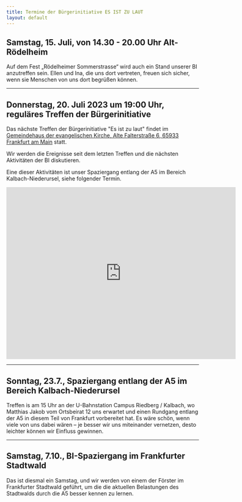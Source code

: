 ```yaml
---
title: Termine der Bürgerinitiative ES IST ZU LAUT
layout: default
---
```


## Samstag, 15. Juli, von 14.30 - 20.00 Uhr Alt-Rödelheim

Auf dem Fest „Rödelheimer Sommerstrasse“ wird auch ein Stand unserer BI anzutreffen sein. Ellen und Ina, die uns dort vertreten, freuen sich sicher, wenn sie Menschen von uns dort begrüßen können.

---
## Donnerstag, 20. Juli 2023 um 19:00 Uhr, reguläres Treffen der Bürgerinitiative

Das nächste Treffen der Bürgerinitiative "Es ist zu laut" findet im [Gemeindehaus der evangelischen Kirche, Alte Falterstraße 6, 65933 Frankfurt am Main](https://goo.gl/maps/1QXXxCyHT7N9LW868) statt.

Wir werden die Ereignisse seit dem letzten Treffen und die nächsten Aktivitäten der BI diskutieren.

Eine dieser Aktivitäten ist unser Spaziergang entlang der A5 im Bereich Kalbach-Niederursel, siehe folgender Termin.

<iframe src="https://www.google.com/maps/embed?pb=!1m18!1m12!1m3!1d2455.452193403036!2d8.604245775573569!3d50.09143437977152!2m3!1f0!2f0!3f0!3m2!1i1024!2i768!4f13.1!3m3!1m2!1s0x47bd0a3560c32ad3%3A0x2423249f2d971a3f!2sAlte%20Falterstra%C3%9Fe%206%2C%2065933%20Frankfurt%20am%20Main!5e0!3m2!1sde!2sde!4v1688227412544!5m2!1sde!2sde" width="600" height="450" style="border:0;" allowfullscreen="" loading="lazy" referrerpolicy="no-referrer-when-downgrade"></iframe>

---
## Sonntag, 23.7., Spaziergang entlang der A5 im Bereich Kalbach-Niederursel

Treffen is am 15 Uhr an der U-Bahnstation Campus Riedberg / Kalbach, wo Matthias Jakob vom Ortsbeirat 12 uns erwartet und einen Rundgang entlang der A5 in diesem Teil von Frankfurt vorbereitet hat. Es wäre schön, wenn viele von uns dabei wären – je besser wir uns miteinander vernetzen, desto leichter können wir Einfluss gewinnen.

---
## Samstag, 7.10., BI-Spaziergang im Frankfurter Stadtwald

Das ist diesmal ein Samstag, und wir werden von einem der Förster im Frankfurter Stadtwald geführt, um die die aktuellen Belastungen des Stadtwalds durch die A5 besser kennen zu lernen.
